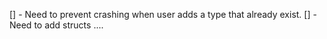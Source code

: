 [] - Need to prevent crashing when user adds a type that already exist.
[] - Need to add structs
....
